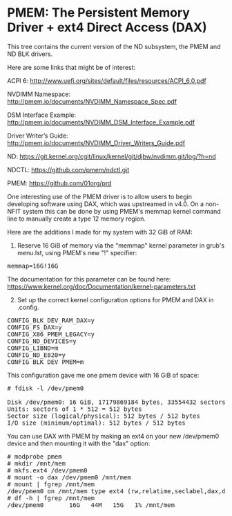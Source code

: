 PMEM: The Persistent Memory Driver + ext4 Direct Access (DAX)
=========================================================

This tree contains the current version of the ND subsystem, the PMEM and ND BLK
drivers.  

Here are some links that might be of interest:

ACPI 6: http://www.uefi.org/sites/default/files/resources/ACPI_6.0.pdf

NVDIMM Namespace: http://pmem.io/documents/NVDIMM_Namespace_Spec.pdf

DSM Interface Example: http://pmem.io/documents/NVDIMM_DSM_Interface_Example.pdf

Driver Writer’s Guide: http://pmem.io/documents/NVDIMM_Driver_Writers_Guide.pdf

ND: https://git.kernel.org/cgit/linux/kernel/git/djbw/nvdimm.git/log/?h=nd

NDCTL: https://github.com/pmem/ndctl.git

PMEM: https://github.com/01org/prd

One interesting use of the PMEM driver is to allow users to begin developing
software using DAX, which was upstreamed in v4.0.  On a non-NFIT system this
can be done by using PMEM's memmap kernel command line to manually create a
type 12 memory region.

Here are the additions I made for my system with 32 GiB of RAM:

1) Reserve 16 GiB of memory via the "memmap" kernel parameter in grub's
menu.lst, using PMEM's new "!" specifier:

<pre>
memmap=16G!16G
</pre>

The documentation for this parameter can be found here:
https://www.kernel.org/doc/Documentation/kernel-parameters.txt

2) Set up the correct kernel configuration options for PMEM and DAX in .config.

<pre>
CONFIG_BLK_DEV_RAM_DAX=y
CONFIG_FS_DAX=y
CONFIG_X86_PMEM_LEGACY=y
CONFIG_ND_DEVICES=y
CONFIG_LIBND=m
CONFIG_ND_E820=y
CONFIG_BLK_DEV_PMEM=m
</pre>

This configuration gave me one pmem device with 16 GiB of space:

<pre>
# fdisk -l /dev/pmem0

Disk /dev/pmem0: 16 GiB, 17179869184 bytes, 33554432 sectors
Units: sectors of 1 * 512 = 512 bytes
Sector size (logical/physical): 512 bytes / 512 bytes
I/O size (minimum/optimal): 512 bytes / 512 bytes
</pre>

You can use DAX with PMEM by making an ext4 on your new /dev/pmem0 device
and then mounting it with the "dax" option:

<pre>
# modprobe pmem
# mkdir /mnt/mem
# mkfs.ext4 /dev/pmem0
# mount -o dax /dev/pmem0 /mnt/mem
# mount | fgrep /mnt/mem
/dev/pmem0 on /mnt/mem type ext4 (rw,relatime,seclabel,dax,data=ordered)
# df -h | fgrep /mnt/mem
/dev/pmem0       16G   44M   15G   1% /mnt/mem
</pre>
